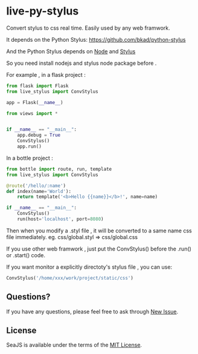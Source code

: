 live-py-stylus
==============

Convert stylus to css real time. Easily used by any web framwork.

It depends on the Python Stylus: https://github.com/bkad/python-stylus

And the Python Stylus depends on [Node](http://nodejs.org) and [Stylus](http://learnboost.github.com/stylus/)

So you need install nodejs and stylus node package before .

For example , in a flask project :

```python
from flask import Flask
from live_stylus import ConvStylus

app = Flask(__name__)

from views import *


if __name__ == "__main__":
    app.debug = True
    ConvStylus()
    app.run()
```

In a bottle project :

```python
from bottle import route, run, template
from live_stylus import ConvStylus

@route('/hello/:name')
def index(name='World'):
    return template('<b>Hello {{name}}</b>!', name=name)

if __name__ == "__main__":
    ConvStylus()
    run(host='localhost', port=8080)
```

Then when you modify a .styl file , it will be converted to a same name css file immediately.
eg. css/global.styl => css/global.css

If you use other web framwork , just put the ConvStylus() before the .run() or .start() code.

If you want monitor a explicitly directoty's stylus file , you can use:

```python
ConvStylus('/home/xxx/work/project/static/css')
```

## Questions?

If you have any questions, please feel free to ask through [New Issue](https://github.com/allenm/live-py-stylus/issues/new).

## License

SeaJS is available under the terms of the [MIT License](http://seajs.org/LICENSE.md).
